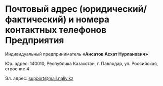 # Почтовый адрес (юридический/фактический) и номера контактных телефонов Предприятия

Индивидуальный предприниматель **«Ансатов Асхат Нурланович»**

Юр. адрес: 140010, Республика Казахстан, г. Павлодар, ул. Российская, строение 4

Эл. адрес: support@mail.naliv.kz